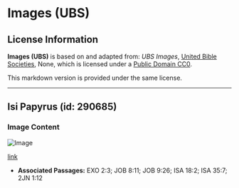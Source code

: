 # Images (UBS)

## License Information

**Images (UBS)** is based on and adapted from: _UBS Images_, [United Bible Societies](https://unitedbiblesocieties.org/), None, which is licensed under a [Public Domain CC0](https://creativecommons.org/public-domain/cc0/).

This markdown version is provided under the same license.



--------------------------------

## Isi Papyrus (id: 290685)

### Image Content

![Image](https://cdn.aquifer.bible/aquifer-content/resources/Media/WEB-0697_papyrus_heads.jpg)

[link](https://cdn.aquifer.bible/aquifer-content/resources/Media/WEB-0697_papyrus_heads.jpg)

* **Associated Passages:** EXO 2:3; JOB 8:11; JOB 9:26; ISA 18:2; ISA 35:7; 2JN 1:12

